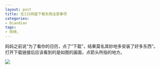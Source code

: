 ```yaml
---
layout: post
title: 在115网盘下载东西注意事项
categories:
- Diandian
tags:
- 网络, 
---
```

<p>妈妈之前说“为了看你的日历，点了“下载”，结果莫名其妙地多安装了好多东西”。打开下载链接后应该看到的是如图的画面，点箭头所指的地方。</p>
<p><img src="http://m3.img.srcdd.com/farm5/d/2012/0627/10/4D6798CD99DF39DDC1BA8BAAFBD01282_B500_900_500_267.PNG" /><br /></p>
<p></p>